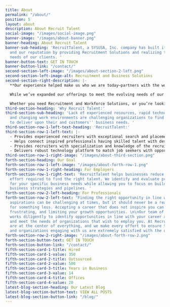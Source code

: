 ```yaml
---
title: About
permalink: "/about/"
position: 5
layout: about
description: About Recruit Talent
social-image: "/images/social-image.png"
banner-image: "/images/about-banner.png"
banner-heading: About Recruit Talent
banner-sub-heading: 'RecruitTalent, a SYSUSA, Inc. company has built its business
  and our reputation by providing Recruitment Solutions and realizing the talent development
  needs of our clients. '
banner-button-text: GET IN TOUCH
banner-button-link: "/contact/"
second-section-left-image: "/images/about-section-2-left.png"
second-section-left-image-alt: Recruitment and Business Solutions
second-section-right-description: |-
  **Our experience helped make us who we are today—partners with the world’s most forward-thinking organizations, that power their businesses. Every solution we provide is delivered with agility, scale, quality, integrity, and flexibility.**

  While we’ve expanded our offerings to meet the evolving needs of our clients, we haven’t forgotten where we came from—we are still committed to building the Technology Workforce of the present and the future through our best-in-class recruitment services. In other words, we’re driven by technology and backed by talent. It’s that human-centric approach that makes us unique and reminds us that relationships are always the most important things we build.

  Whether you need Recruitment and Workforce Solutions, or you’re looking for opportunities to work with today’s most tech-forward organizations, let RecruitTalent be your Trusted Partner and help your business or your career get to the next level.
third-section-heading: 'Why Recruit Talent:'
third-section-sub-heading: 'Lack of experienced resources, rapid technology advances,
  and changing work environments are challenging organizations to find the right talent
  to deliver upon their and customers'' business needs. '
third-section-row-1-left-text-heading: 'RecruitTalent:'
third-section-row-1-left-text: |-
  - Provides experienced recruiters with exceptional search and placement capabilities to fill numerous technology positions across industries.
  - Helps connect inspired professionals having skilled talent with desired career opportunities and organizations.
  - Provides recruiters with specialization and knowledge of the recruiting circle and broad national reach to deliver top-tier professionals specific to business needs.
  - Delivers robust technology platform to match job seekers with opportunities leading them to long-term and successful careers.
third-section-row-1-right-image: "/images/about-third-section.png"
forth-section-heading: Our Goal
forth-section-row-1-left-image: "/images/about-forth-row-1.png"
forth-section-row-1-right-heading: For Employers
forth-section-row-1-right-text: 'RecruitTalent helps businesses reduce the cost and
  effort required to find the right talent. We identify and evaluate prospective candidates
  for your specific business needs while allowing you to focus on building effective
  business strategies and pipelines. '
forth-section-row-2-left-heading: For Professionals
forth-section-row-2-left-text: "Finding the right opportunity in line with your career
  aspirations can be challenging at times, but it should never be a reason to settle
  for something less. Accepting a career that does not inspire you can be very stressful,
  frustrating, and limiting your growth opportunities. \n\nOur team of recruiters
  works diligently to identify opportunities in line with your career aspirations
  and meet the needs of organizations that wish to employ you. At RecruitTalent, people
  are at the center of everything, and we make every effort to ensure that professionals
  and organizations engaging with us are extremely satisfied with the outcome."
forth-section-row-2-right-image: "/images/about-forth-row-2.png"
forth-section-button-text: GET IN TOUCH
forth-section-button-link: "/contact/"
fifth-section-card-1-title: Hired
fifth-section-card-1-value: 350
fifth-section-card-2-title: Outsourced
fifth-section-card-2-value: 500
fifth-section-card-3-title: Years in Business
fifth-section-card-3-value: 14
fifth-section-card-4-title: Offices
fifth-section-card-4-value: 20
latest-blog-section-heading: Our Latest Blog
latest-blog-section-button-text: VIEW ALL POSTS
latest-blog-section-button-link: "/blog/"
---
```


